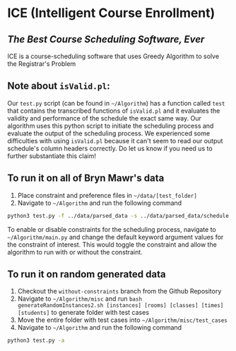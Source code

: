 # ICE (Intelligent Course Enrollment)
## _The Best Course Scheduling Software, Ever_

ICE is a course-scheduling software that uses Greedy Algorithm to solve the Registrar's Problem

## Note about `isValid.pl`:
Our `test.py` script (can be found in `~/Algorithm`) has a function called `test` that contains the transcribed functions of `isValid.pl` and it evaluates the validity and performance of the schedule the exact same way. Our algorithm uses this python script to initiate the scheduling process and evaluate the output of the scheduling process. We experienced some difficulties with using `isValid.pl` because it can't seem to read our output schedule's column headers correctly. Do let us know if you need us to further substantiate this claim!

## To run it on all of Bryn Mawr's data

1. Place constraint and preference files in `~/data/[test_folder]`
2. Navigate to `~/Algorithm` and run the following command

```sh
python3 test.py -f ../data/parsed_data -s ../data/parsed_data/schedule.txt -a
```

To enable or disable constraints for the scheduling process, navigate to `~/Algorithm/main.py` and change the default keyword argument values for the constraint of interest. This would toggle the constraint and allow the algorithm to run with or without the constraint.

## To run it on random generated data

1. Checkout the `without-constraints` branch from the Github Repository
2. Navigate to `~/Algorithm/misc` and run `bash generateRandomInstances2.sh [instances] [rooms] [classes] [times] [students]` to generate folder with test cases
2. Move the entire folder with test cases into `~/Algorithm/misc/test_cases`
2. Navigate to `~/Algorithm` and run the following command

```sh
python3 test.py -a
```


